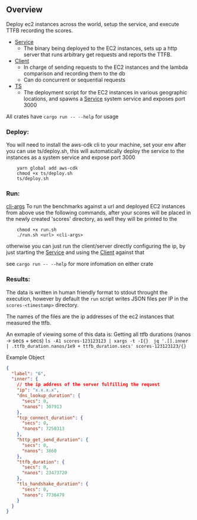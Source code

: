 ## Overview
Deploy ec2 instances across the world, setup the service, and execute TTFB recording the scores.

- [Service](service/)
    - The binary being deployed to the EC2 instances, sets up a http server that runs arbitrary get requests and reports the TTFB.
- [Client](client/)
    - In charge of sending requests to the EC2 instances and the lambda comparison and recording them to the db
    - Can do concurrent or sequential requests
- [TS](ts/)
    - The deployment script for the EC2 instances in various geographic locations, and spawns a [Service](service/) system service and exposes port 3000

All crates have `cargo run -- --help` for usage

### Deploy: 
You will need to install the aws-cdk cli to your machine, set your env after you can use ts/deploy.sh, 
this will automatically deploy the service to the instances as a system service and expose port 3000

```
    yarn global add aws-cdk
    chmod +x ts/deploy.sh
    ts/deploy.sh
```

### Run:
[cli-args](client/src/main.rs#L11)
To run the benchmarks against a url and deployed EC2 instances from above use the following commands, after your scores will be placed in the newly created 'scores' directory, as well they will be printed to the 
```
    chmod +x run.sh
    ./run.sh <url> <cli-args>
```

otherwise you can just run the client/server directly configuring the ip, by just starting the [Service](service/) 
and using the [Client](client/) against that

see `cargo run -- --help` for more infomation on either crate

### Results:
The data is written in human friendly format to stdout throught the execution, however by default the `run` script writes JSON files per IP in the `scores-<timestamp>` directory.

The names of the files are the ip addresses of the ec2 instances that measured the ttfb.

An exmaple of viewing some of this data is:
Getting all ttfb durations (nanos -> secs + secs)
`ls -A1 scores-123123123 | xargs -t -I{}  jq '.[].inner | .ttfb_duration.nanos/1e9 + ttfb_duration.secs' scores-123123123/{}`

Example Object
```json
{
  "label": "6",
  "inner": {
    // the ip address of the server fulfilling the request
    "ip": "x.x.x.x",
    "dns_lookup_duration": {
      "secs": 0,
      "nanos": 307913
    },
    "tcp_connect_duration": {
      "secs": 0,
      "nanos": 7250313
    },
    "http_get_send_duration": {
      "secs": 0,
      "nanos": 3860
    },
    "ttfb_duration": {
      "secs": 0,
      "nanos": 23473720
    },
    "tls_handshake_duration": {
      "secs": 0,
      "nanos": 7736479
    }
  }
}
```
